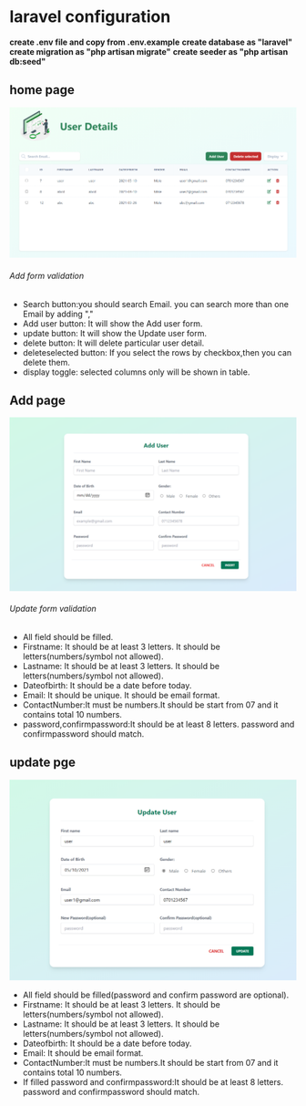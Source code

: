 # laravel configuration
**create .env file and copy from .env.example**
**create database as "laravel"**
**create migration as "php artisan migrate"**
**create seeder as "php artisan db:seed"**


## home page
![alt text](https://github.com/parththeepan/Laravel-Tailwind-css/blob/master/document_images/homepage.png?raw=true)

###### Add form validation
* Search button:you should search Email. you can search more than one Email by adding ","
* Add user button: It will show the Add user form.
* update button: It will show the Update user form.
* delete button: It will delete particular user detail.
* deleteselected button: If you select the rows by checkbox,then you can delete them.
* display toggle: selected columns only will be shown in table.

## Add page
![alt text](https://github.com/parththeepan/Laravel-Tailwind-css/blob/master/document_images/Add%20page.png?raw=true)

###### Update form validation
* All field should be filled.
* Firstname: It should be at least 3 letters. It should be letters(numbers/symbol not allowed).
* Lastname: It should be at least 3 letters. It should be letters(numbers/symbol not allowed).
* Dateofbirth: It should be a date before today.
* Email: It should be unique. It should be email format.
* ContactNumber:It must be numbers.It should be start from 07 and it contains total 10 numbers.
* password,confirmpassword:It should be at least 8 letters. password and confirmpassword should match.

## update pge
![alt text](https://github.com/parththeepan/Laravel-Tailwind-css/blob/master/document_images/update%20page.png?raw=true)

* All field should be filled(password and confirm password are optional).
* Firstname: It should be at least 3 letters. It should be letters(numbers/symbol not allowed).
* Lastname: It should be at least 3 letters. It should be letters(numbers/symbol not allowed).
* Dateofbirth: It should be a date before today.
* Email: It should be email format.
* ContactNumber:It must be numbers.It should be start from 07 and it contains total 10 numbers.
* If filled password and confirmpassword:It should be at least 8 letters. password and confirmpassword should match.

## 

